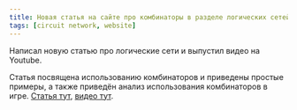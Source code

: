 ```yaml
---
title: Новая статья на сайте про комбинаторы в разделе логических сетей
tags: [circuit network, website]
---
```


Написал новую статью про логические сети и выпустил видео на Youtube.

<!-- truncate -->

Статья посвящена использованию комбинаторов и приведены простые примеры, а также приведён анализ использования комбинаторов в игре. [Статья тут](pathname:///CircuitNetwork/Combinators), [видео тут](https://www.youtube.com/watch?v=wzzepgeYcpw).

